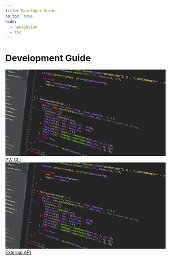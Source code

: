 ```yaml
---
title: Developer Guide
no_toc: true
hide:
  - navigation
  - toc
---
```


<div class="container px-5 py-1 mx-auto flex flex-wrap">
  <h1 class="text-l text-gray-700 font-medium">Development Guide</h1>
</div>

<!-- This example requires Tailwind CSS v2.0+ -->
<div class="relative bg-white overflow-hidden">
 <div class="p-5 grid grid-cols-1 sm:grid-cols-1 md:grid-cols-5 lg:grid-cols-5 xl:grid-cols-5 gap-5">
    <a href="01_pw_cli"  class="rounded overflow-hidden shadow-lg">
      <img class="w-full" src="assets/developer.jpg" alt="External API" >
      <div class="px-6 py-4">
        <div class="font-regular text-l mb-2">PW CLI</div>
      </div>
    </a>
    <a href="09_external_api"  class="rounded overflow-hidden shadow-lg">
      <img class="w-full" src="assets/developer.jpg" alt="External API" >
      <div class="px-6 py-4">
        <div class="font-regular text-l mb-2">External API</div>
      </div>
    </a>
</div>
